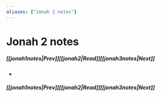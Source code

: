 ```yaml
---
aliases: ["Jonah 2 notes"]
---
```

# Jonah 2 notes
##### <span class=arrow-left></span>[[jonah1notes|Prev]]<span class=navigation-separator></span>[[jonah2|Read]]<span class=navigation-separator></span>[[jonah3notes|Next]]<span class=arrow-right></span>
- 
##### <span class=arrow-left></span>[[jonah1notes|Prev]]<span class=navigation-separator></span>[[jonah2|Read]]<span class=navigation-separator></span>[[jonah3notes|Next]]<span class=arrow-right></span>